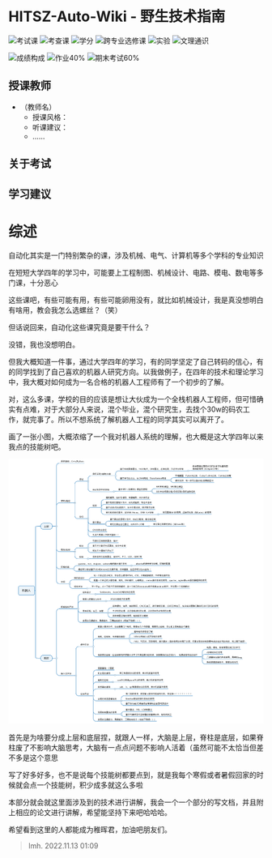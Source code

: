# HITSZ-Auto-Wiki - 野生技术指南

<!--
1. 通过 [Shields.io](https://shields.io/) 生成如下的徽章，标注课程的基本信息。
2. 请根据课程的具体内容增删仓库的子文件夹。子文件夹建议使用小写英文，并且添加 README.md。
3. 关于课程的描述可以不止以下几个方面，酌情增删。
4. hoa.moe 生成本课程对应页面后，请将页面链接复制到 GitHub 仓库的 About/Website 中。
5. 可以在 GitHub 页面的 About/Topics 中为课程添加话题名称。
-->

![考试课](https://img.shields.io/badge/%E8%80%83%E8%AF%95%E8%AF%BE-red)
![考查课](https://img.shields.io/badge/%E8%80%83%E6%9F%A5%E8%AF%BE-green)
![学分](https://img.shields.io/badge/%E5%AD%A6%E5%88%86-4-moccasin)
![跨专业选修课](https://img.shields.io/badge/%E8%B7%A8%E4%B8%93%E4%B8%9A%E9%80%89%E4%BF%AE%E8%AF%BE-lightskyblue)
![实验](https://img.shields.io/badge/%E5%AE%9E%E9%AA%8C-purple)
![文理通识](https://img.shields.io/badge/%E6%96%87%E7%90%86%E9%80%9A%E8%AF%86-orange)

![成绩构成](https://img.shields.io/badge/%E6%88%90%E7%BB%A9%E6%9E%84%E6%88%90-gold)
![作业40%](https://img.shields.io/badge/%E4%BD%9C%E4%B8%9A-40%25-wheat)
![期末考试60%](https://img.shields.io/badge/%E6%9C%9F%E6%9C%AB%E8%80%83%E8%AF%95-60%25-wheat)


## 授课教师

- （教师名）
  - 授课风格：
  - 听课建议：
  - ……

## 关于考试

## 学习建议
# 综述
自动化其实是一门特别繁杂的课，涉及机械、电气、计算机等多个学科的专业知识  

在短短大学四年的学习中，可能要上工程制图、机械设计、电路、模电、数电等多门课，十分恶心  

这些课吧，有些可能有用，有些可能卵用没有，就比如机械设计，我是真没想明白有啥用，教会我怎么选螺丝？（笑）  

但话说回来，自动化这些课究竟是要干什么？  

没错，我也没想明白。  

但我大概知道一件事，通过大学四年的学习，有的同学坚定了自己转码的信心，有的同学找到了自己喜欢的机器人研究方向。以我做例子，在四年的技术和理论学习中，我大概对如何成为一名合格的机器人工程师有了一个初步的了解。  

对，这么多课，学校的目的应该是想让大伙成为一个全栈机器人工程师，但可惜确实有点难，对于大部分人来说，混个毕业，混个研究生，去找个30w的码农工作，就完事了。所以不想系统了解机器人工程的同学其实可以离开了。  

画了一张小图，大概浓缩了一个我对机器人系统的理解，也大概是这大学四年以来我点的技能树吧。  

  ![机器人](robot.png)

首先是为啥要分成上层和底层捏，就跟人一样，大脑是上层，脊柱是底层，如果脊柱废了不影响大脑思考，大脑有一点点问题不影响人活着（虽然可能不太恰当但差不多是这个意思  

写了好多好多，也不是说每个技能树都要点到，就是我每个寒假或者暑假回家的时候就会点一个技能树，积少成多就这么多啦  

本部分就会就这里面涉及到的技术进行讲解，我会一个一个部分的写文档，并且附上相应的论文进行讲解，希望能坚持下来吧哈哈哈。  

希望看到这里的人都能成为稚晖君，加油吧朋友们。

> lmh. 2022.11.13 01:09
